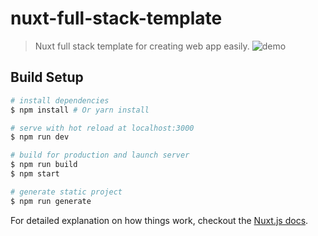 # nuxt-full-stack-template

> Nuxt full stack template for creating web app easily.
![demo](https://raw.githubusercontent.com/wiki/gyarasu/nuxt-full-stack-template/img/nft.gif)

## Build Setup

``` bash
# install dependencies
$ npm install # Or yarn install

# serve with hot reload at localhost:3000
$ npm run dev

# build for production and launch server
$ npm run build
$ npm start

# generate static project
$ npm run generate
```

For detailed explanation on how things work, checkout the [Nuxt.js docs](https://github.com/nuxt/nuxt.js).


